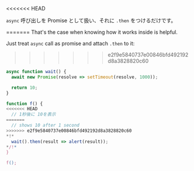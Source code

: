 
<<<<<<< HEAD

`async` 呼び出しを Promise として扱い、それに `.then` をつけるだけです。

=======
That's the case when knowing how it works inside is helpful.

Just treat `async` call as promise and attach `.then` to it:
>>>>>>> e2f9e5840737e00846bfd492192d8a3828820c60
```js run
async function wait() {
  await new Promise(resolve => setTimeout(resolve, 1000));

  return 10;
}

function f() {
<<<<<<< HEAD
  // 1秒後に 10を表示
=======
  // shows 10 after 1 second
>>>>>>> e2f9e5840737e00846bfd492192d8a3828820c60
*!*
  wait().then(result => alert(result));
*/!*
}

f();
```
